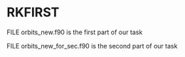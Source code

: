 # RKFIRST
FILE orbits_new.f90 is the first part of our task

FILE orbits_new_for_sec.f90 is the second part of our task

